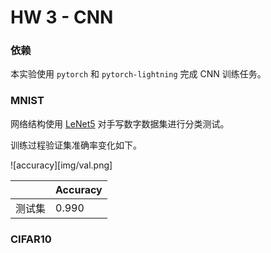 # HW 3 - CNN

### 依赖

本实验使用 `pytorch` 和 `pytorch-lightning` 完成 CNN 训练任务。

### MNIST

网络结构使用 [LeNet5](https://ieeexplore.ieee.org/document/726791?reload=true&arnumber=726791) 对手写数字数据集进行分类测试。

训练过程验证集准确率变化如下。

![accuracy][img/val.png]

|        | Accuracy |
| ------ | -------- |
| 测试集 | 0.990    |



### CIFAR10



